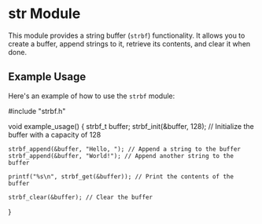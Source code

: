 # str Module

This module provides a string buffer (`strbf`) functionality. It allows you to create a buffer, append strings to it, retrieve its contents, and clear it when done.

## Example Usage

Here's an example of how to use the `strbf` module:

#include "strbf.h"

void example_usage() {
    strbf_t buffer;
    strbf_init(&buffer, 128); // Initialize the buffer with a capacity of 128

    strbf_append(&buffer, "Hello, "); // Append a string to the buffer
    strbf_append(&buffer, "World!"); // Append another string to the buffer

    printf("%s\n", strbf_get(&buffer)); // Print the contents of the buffer

    strbf_clear(&buffer); // Clear the buffer
}
